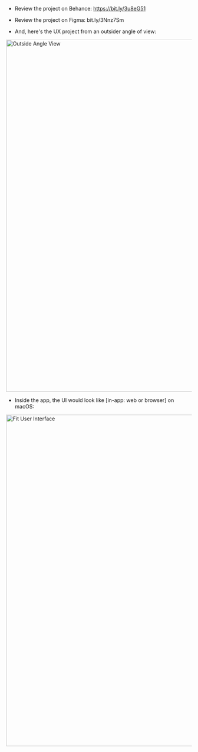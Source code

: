 -   Review the project on Behance: https://bit.ly/3u8eG51

-   Review the project on Figma: bit.ly/3Nnz7Sm

-   And, here's the UX project from an outsider angle of view:

<img width="953" alt="Outside Angle View" src="https://user-images.githubusercontent.com/94244985/175865581-c22cc684-4bab-4919-9811-4f1d9d67955c.png">

-   Inside the app, the UI would look like [in-app: web or browser] on macOS:

<img width="897" alt="Fit User Interface" src="https://user-images.githubusercontent.com/94244985/175865517-bea167b6-dbc3-4f18-81b8-bc164d21905d.png">
